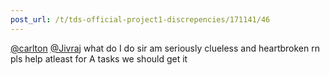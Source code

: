 ```yaml
---
post_url: /t/tds-official-project1-discrepencies/171141/46
---
```

[@carlton](/u/carlton) [@Jivraj](/u/jivraj) what do I do sir am seriously clueless and heartbroken rn pls help atleast for A tasks we should get it